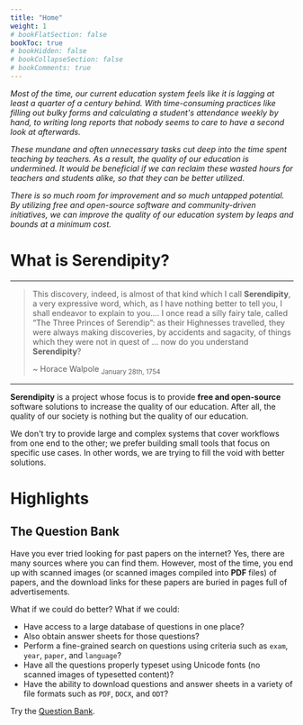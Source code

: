 ```yaml
---
title: "Home"
weight: 1
# bookFlatSection: false
bookToc: true
# bookHidden: false
# bookCollapseSection: false
# bookComments: true
---
```


<!-- ![serendipity](https://placehold.co/400x400.svg) -->

*Most of the time, our current education system feels like it is lagging at least a quarter of a century behind. With time-consuming practices like filling out bulky forms and calculating a student's attendance weekly by hand, to writing long reports that nobody seems to care to have a second look at afterwards.*

*These mundane and often unnecessary tasks cut deep into the time spent teaching by teachers. As a result, the quality of our education is undermined. It would be beneficial if we can reclaim these wasted hours for teachers and students alike, so that they can be better utilized.*

*There is so much room for improvement and so much untapped potential. By utilizing free and open-source software and community-driven initiatives, we can improve the quality of our education system by leaps and bounds at a minimum cost.*

# What is Serendipity?

---
> This discovery, indeed, is almost of that kind which I call **Serendipity**,
> a very expressive word, which, as I have nothing better to tell you, I shall endeavor to explain to you....
> I once read a silly fairy tale, called “The Three Princes of Serendip”: as their Highnesses travelled,
> they were always making discoveries, by accidents and sagacity, of things which they were not in quest of ...
> now do you understand **Serendipity**?
>
> ~ Horace Walpole <sub>January 28th, 1754<sub>
---

**Serendipity** is a project whose focus is to provide **free and open-source** software solutions to increase the quality of our education. After all, the quality of our society is nothing but the quality of our education.

We don't try to provide large and complex systems that cover workflows from one end to the other; we prefer building small tools that focus on specific use cases. In other words, we are trying to fill the void with better solutions.
# Highlights

## The Question Bank

Have you ever tried looking for past papers on the internet? Yes, there are many sources where you can find them. However, most of the time, you end up with scanned images (or scanned images compiled into **PDF** files) of papers, and the download links for these papers are buried in pages full of advertisements.

What if we could do better? What if we could:

- Have access to a large database of questions in one place?
- Also obtain answer sheets for those questions?
- Perform a fine-grained search on questions using criteria such as `exam`, `year`, `paper`, and `language`?
- Have all the questions properly typeset using Unicode fonts (no scanned images of typesetted content)?
- Have the ability to download questions and answer sheets in a variety of file formats such as `PDF`, `DOCX`, and `ODT`?

Try the [Question Bank](docs/qbank).
